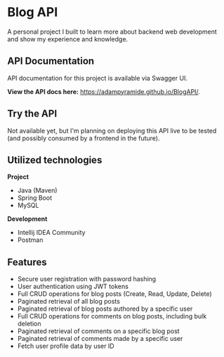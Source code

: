 # Blog API
A personal project I built to learn more about backend web development and show my experience and knowledge.

## API Documentation
API documentation for this project is available via Swagger UI.

**View the API docs here:**
https://adampyramide.github.io/BlogAPI/.

## Try the API
Not available yet, but I'm planning on deploying this API live to be tested (and possibly consumed by a frontend in the future).

## Utilized technologies
**Project**
- Java (Maven)
- Spring Boot
- MySQL

**Development**
- Intellij IDEA Community
- Postman

## Features
- Secure user registration with password hashing 
- User authentication using JWT tokens 
- Full CRUD operations for blog posts (Create, Read, Update, Delete)
- Paginated retrieval of all blog posts 
- Paginated retrieval of blog posts authored by a specific user 
- Full CRUD operations for comments on blog posts, including bulk deletion 
- Paginated retrieval of comments on a specific blog post 
- Paginated retrieval of comments made by a specific user 
- Fetch user profile data by user ID